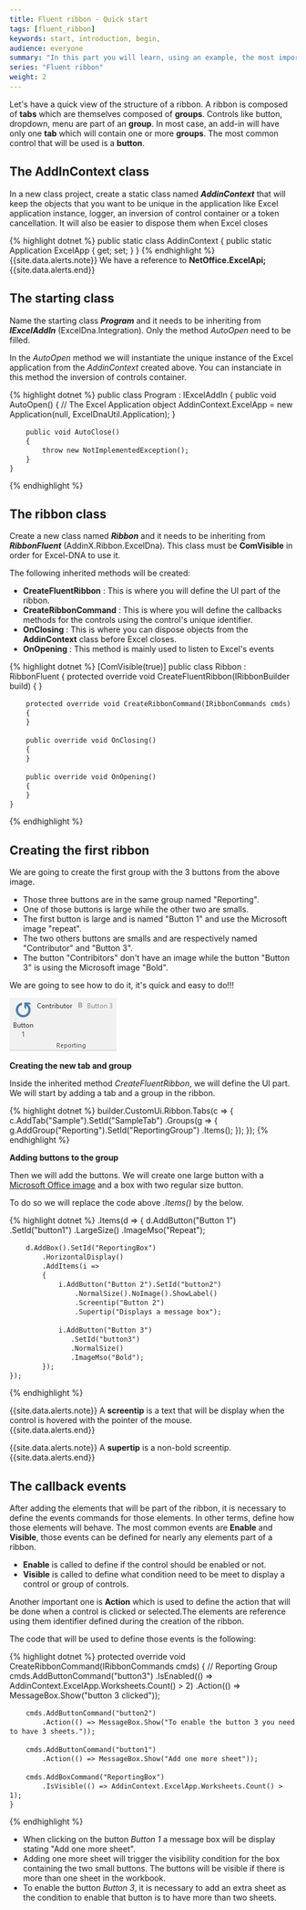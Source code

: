 ```yaml
---
title: Fluent ribbon - Quick start
tags: [fluent_ribbon]
keywords: start, introduction, begin, 
audience: everyone
summary: "In this part you will learn, using an example, the most important concepts to build quickly your first ribbon. We will see how to create a ribbon and how to hook events to its controls. You will be able to use the ribbon builder right away." 
series: "Fluent ribbon"
weight: 2
---
```


Let's have a quick view of the structure of a ribbon. A ribbon is composed of **tabs** which are themselves composed of **groups**. Controls like button, dropdown, menu are part of an **group**. In most case, an add-in will have only one **tab** which will contain one or more **groups**. The most common control that will be used is a **button**.

## The AddInContext class

In a new class project, create a static class named ***AddinContext*** that will keep the objects that you want to be unique in the application like Excel application instance, logger, an inversion of control container or a token cancellation. It will also be easier to dispose them when Excel closes

{% highlight dotnet %}
    public static class AddinContext
    {
        public static Application ExcelApp { get; set; }
    }
{% endhighlight %}
{{site.data.alerts.note}}
We have a reference to <b>NetOffice.ExcelApi;</b>
{{site.data.alerts.end}}


## The starting class

Name the starting class ***Program*** and it needs to be inheriting from  ***IExcelAddIn*** (ExcelDna.Integration).
Only the method *AutoOpen* need to be filled.

In the *AutoOpen* method we will instantiate the unique instance of the Excel application from the *AddinContext* created above. You can instanciate in this method the inversion of controls container.

{% highlight dotnet %}
    public class Program : IExcelAddIn
    {
        public void AutoOpen()
        {
            // The Excel Application object
            AddinContext.ExcelApp = new Application(null, ExcelDnaUtil.Application);
        }

        public void AutoClose()
        {
            throw new NotImplementedException();
        }
    }
{% endhighlight %}

## The ribbon class

Create a new class named ***Ribbon*** and it needs to be inheriting from  ***RibbonFluent*** (AddinX.Ribbon.ExcelDna).
This class must be **ComVisible** in order for Excel-DNA to use it.

The following inherited methods will be created:

* **CreateFluentRibbon** : This is where you will define the UI part of the ribbon.
* **CreateRibbonCommand** : This is where you will define the callbacks methods for the controls using the control's unique identifier.
* **OnClosing** : This is where you can dispose objects from the **AddinContext** class before Excel closes.
* **OnOpening** : This method is mainly used to listen to Excel's events

{% highlight dotnet %}
    [ComVisible(true)]
    public class Ribbon : RibbonFluent
    {
        protected override void CreateFluentRibbon(IRibbonBuilder build)
        {
        }

        protected override void CreateRibbonCommand(IRibbonCommands cmds)
        {
        }

        public override void OnClosing()
        {
        }

        public override void OnOpening()
        {
        }
    }
{% endhighlight %}

## Creating the first ribbon
 
 We are going to create the first group with the 3 buttons from the above image.

 * Those three buttons are in the same group named "Reporting".
 * One of those buttons is large while the other two are smalls.
 * The first button is large and is named "Button 1" and use the Microsoft image "repeat".
 * The two others buttons are smalls and are respectively named "Contributor" and "Button 3".
 * The button "Contribitors" don't have an image while the button "Button 3" is using the Microsoft image "Bold".

 We are going to see how to do it, it's quick and easy to do!!!

 ![Three buttons](images/quickStartThreeButtons.png)

**Creating the new tab and group**

Inside the inherited method *CreateFluentRibbon*, we will define the UI part. We will start by adding a tab and a group in the ribbon.

{% highlight dotnet %}
	builder.CustomUi.Ribbon.Tabs(c =>
	{
		c.AddTab("Sample").SetId("SampleTab")
		    .Groups(g =>
		    {
		        g.AddGroup("Reporting").SetId("ReportingGroup")
		            .Items(); 
		    });
	});
{% endhighlight %}

**Adding buttons to the group**

Then we will add the buttons. We will create one large button with a [Microsoft Office image](https://imagemso.codeplex.com/) and a box with two regular size button. 

To do so we will replace the code above *.Items()* by the below.

{% highlight dotnet %}
	.Items(d =>
	{
	    d.AddButton("Button 1")
	        .SetId("button1")
	        .LargeSize()
	        .ImageMso("Repeat");

	    d.AddBox().SetId("ReportingBox")
	        .HorizontalDisplay()
	        .AddItems(i =>
	        {  
	            i.AddButton("Button 2").SetId("button2")
	                .NormalSize().NoImage().ShowLabel()	                
	                .Screentip("Button 2")
                    .Supertip("Displays a message box");

	            i.AddButton("Button 3")
	               .SetId("button3")
	               .NormalSize()
	               .ImageMso("Bold");
	        });
	});
{% endhighlight %}

{{site.data.alerts.note}}
 A <strong>screentip</strong> is a text that will be display when the control is hovered with the pointer of the mouse.  
{{site.data.alerts.end}}

{{site.data.alerts.note}}
 A <strong>supertip</strong> is a non-bold screentip.
{{site.data.alerts.end}}


## The callback events

After adding the elements that will be part of the ribbon, it is necessary to define the events commands for those elements. In other terms, define how those elements will behave. The most common events are **Enable** and **Visible**, those events can be defined for nearly any elements part of a ribbon.

* **Enable** is called to define if the control should be enabled or not.
* **Visible** is called to define what condition need to be meet to display a control or group of controls. 

Another important one is **Action** which is used to define the action that will be done when a control is clicked or selected.The elements are reference using them identifier defined during the creation of the ribbon.

The code that will be used to define those events is the following:

{% highlight dotnet %}
    protected override void CreateRibbonCommand(IRibbonCommands cmds)
    {
        // Reporting Group
        cmds.AddButtonCommand("button3")
            .IsEnabled(() => AddinContext.ExcelApp.Worksheets.Count() > 2)
            .Action(() => MessageBox.Show("button 3 clicked"));

        cmds.AddButtonCommand("button2")
            .Action(() => MessageBox.Show("To enable the button 3 you need to have 3 sheets."));

        cmds.AddButtonCommand("button1")
            .Action(() => MessageBox.Show("Add one more sheet"));

        cmds.AddBoxCommand("ReportingBox")
            .IsVisible(() => AddinContext.ExcelApp.Worksheets.Count() > 1);
    }
{% endhighlight %}

* When clicking on the button *Button 1* a message box will be display stating "Add one more sheet".
* Adding one more sheet will trigger the visibility condition for the box containing the two small buttons. The buttons will be visible if there is more than one sheet in the workbook.
* To enable the button *Button 3*, it is necessary to add an extra sheet as the condition to enable that button is to have more than two sheets.
